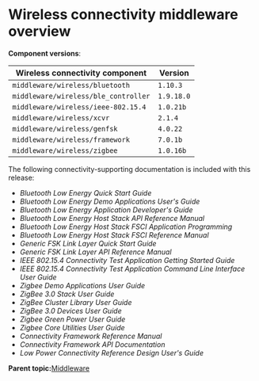 # Wireless connectivity middleware overview 

**Component versions**:

|Wireless connectivity component|Version|
|--|--|
|`middleware/​wireless/​bluetooth`|`1.10.3`|
|`middleware/​wireless/​ble_​controller`|`1.9.18.0`|
|`middleware/wireless/ieee-802.15.4`|`1.0.21b`|
|`middleware/​wireless/​xcvr`|`​2.​1.4`|
|`middleware/​wireless/​genfsk`|`4.0.22`|
|`middleware/wireless/framework`|`7.0.1b`|
|`middleware/wireless/zigbee`|`1.0.16b`|

The following connectivity-supporting documentation is included with this release:

-   *Bluetooth Low Energy Quick Start Guide*
-   *Bluetooth Low Energy Demo Applications User's Guide*
-   *Bluetooth Low Energy Application Developer's Guide*
-   *Bluetooth Low Energy Host Stack API Reference Manual*
-   *Bluetooth Low Energy Host Stack FSCI Application Programming*
-   *Bluetooth Low Energy Host Stack FSCI Reference Manual*
-   *Generic FSK Link Layer Quick Start Guide*
-   *Generic FSK Link Layer API Reference Manual*
-   *IEEE 802.15.4 Connectivity Test Application Getting Started Guide*
-   *IEEE 802.15.4 Connectivity Test Application Command Line Interface User Guide*
-   *Zigbee Demo Applications User Guide*
-   *ZigBee 3.0 Stack User Guide*
-   *ZigBee Cluster Library User Guide*
-   *ZigBee 3.0 Devices User Guide*
-   *Zigbee Green Power User Guide*
-   *Zigbee Core Utilities User Guide*
-   *Connectivity Framework Reference Manual*
-   *Connectivity Framework API Documentation*
-   *Low Power Connectivity Reference Design User's Guide*

**Parent topic:**[Middleware](../topics/middleware.md)

